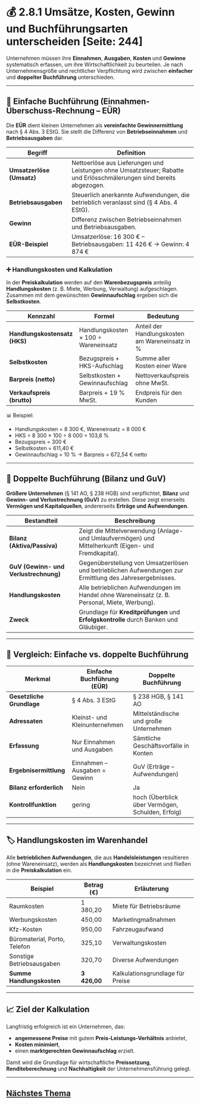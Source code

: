 # 💰 2.8.1 Umsätze, Kosten, Gewinn und Buchführungsarten unterscheiden [Seite: 244]

Unternehmen müssen ihre **Einnahmen**, **Ausgaben**, **Kosten** und **Gewinne** systematisch erfassen, um ihre Wirtschaftlichkeit zu beurteilen. Je nach Unternehmensgröße und rechtlicher Verpflichtung wird zwischen **einfacher** und **doppelter Buchführung** unterschieden.

---

## 📘 Einfache Buchführung (Einnahmen-Überschuss-Rechnung – EÜR)

Die **EÜR** dient kleinen Unternehmen als **vereinfachte Gewinnermittlung** nach § 4 Abs. 3 EStG. Sie stellt die Differenz von **Betriebseinnahmen** und **Betriebsausgaben** dar.

| Begriff                   | Definition                                                                                                           |
| ------------------------- | -------------------------------------------------------------------------------------------------------------------- |
| **Umsatzerlöse (Umsatz)** | Nettoerlöse aus Lieferungen und Leistungen ohne Umsatzsteuer; Rabatte und Erlösschmälerungen sind bereits abgezogen. |
| **Betriebsausgaben**      | Steuerlich anerkannte Aufwendungen, die betrieblich veranlasst sind (§ 4 Abs. 4 EStG).                               |
| **Gewinn**                | Differenz zwischen Betriebseinnahmen und Betriebsausgaben.                                                           |
| **EÜR-Beispiel**          | Umsatzerlöse: 16 300 € – Betriebsausgaben: 11 426 € → Gewinn: 4 874 €                                                |

### ➕ Handlungskosten und Kalkulation

In der **Preiskalkulation** werden auf den **Warenbezugspreis** anteilig **Handlungskosten** (z. B. Miete, Werbung, Verwaltung) aufgeschlagen. Zusammen mit dem gewünschten **Gewinnaufschlag** ergeben sich die **Selbstkosten**.

| Kennzahl                      | Formel                               | Bedeutung                                       |
| ----------------------------- | ------------------------------------ | ----------------------------------------------- |
| **Handlungskostensatz (HKS)** | Handlungskosten × 100 ÷ Wareneinsatz | Anteil der Handlungskosten am Wareneinsatz in % |
| **Selbstkosten**              | Bezugspreis + HKS-Aufschlag          | Summe aller Kosten einer Ware                   |
| **Barpreis (netto)**          | Selbstkosten + Gewinnaufschlag       | Nettoverkaufspreis ohne MwSt.                   |
| **Verkaufspreis (brutto)**    | Barpreis + 19 % MwSt.                | Endpreis für den Kunden                         |

📊 Beispiel:

* Handlungskosten = 8 300 €, Wareneinsatz = 8 000 €
* HKS = 8 300 × 100 ÷ 8 000 = 103,8 %
* Bezugspreis = 300 €
* Selbstkosten = 611,40 €
* Gewinnaufschlag = 10 % → Barpreis = 672,54 € netto

---

## 📗 Doppelte Buchführung (Bilanz und GuV)

**Größere Unternehmen** (§ 141 AO, § 238 HGB) sind verpflichtet, **Bilanz** und **Gewinn- und Verlustrechnung (GuV)** zu erstellen.
Diese zeigt einerseits **Vermögen und Kapitalquellen**, andererseits **Erträge und Aufwendungen**.

| Bestandteil                           | Beschreibung                                                                                             |
| ------------------------------------- | -------------------------------------------------------------------------------------------------------- |
| **Bilanz (Aktiva/Passiva)**           | Zeigt die Mittelverwendung (Anlage- und Umlaufvermögen) und Mittelherkunft (Eigen- und Fremdkapital).    |
| **GuV (Gewinn- und Verlustrechnung)** | Gegenüberstellung von Umsatzerlösen und betrieblichen Aufwendungen zur Ermittlung des Jahresergebnisses. |
| **Handlungskosten**                   | Alle betrieblichen Aufwendungen im Handel ohne Wareneinsatz (z. B. Personal, Miete, Werbung).            |
| **Zweck**                             | Grundlage für **Kreditprüfungen** und **Erfolgskontrolle** durch Banken und Gläubiger.                   |

---

## 🧮 Vergleich: Einfache vs. doppelte Buchführung

| Merkmal                   | Einfache Buchführung (EÜR)    | Doppelte Buchführung                             |
| ------------------------- | ----------------------------- | ------------------------------------------------ |
| **Gesetzliche Grundlage** | § 4 Abs. 3 EStG               | § 238 HGB, § 141 AO                              |
| **Adressaten**            | Kleinst- und Kleinunternehmen | Mittelständische und große Unternehmen           |
| **Erfassung**             | Nur Einnahmen und Ausgaben    | Sämtliche Geschäftsvorfälle in Konten            |
| **Ergebnisermittlung**    | Einnahmen – Ausgaben = Gewinn | GuV (Erträge – Aufwendungen)                     |
| **Bilanz erforderlich**   | Nein                          | Ja                                               |
| **Kontrollfunktion**      | gering                        | hoch (Überblick über Vermögen, Schulden, Erfolg) |

---

## 🏷️ Handlungskosten im Warenhandel

Alle **betrieblichen Aufwendungen**, die aus **Handelsleistungen** resultieren (ohne Wareneinsatz), werden als **Handlungskosten** bezeichnet und fließen in die **Preiskalkulation** ein.

| Beispiel                     | Betrag (€)   | Erläuterung                      |
| ---------------------------- | ------------ | -------------------------------- |
| Raumkosten                   | 1 380,20     | Miete für Betriebsräume          |
| Werbungskosten               | 450,00       | Marketingmaßnahmen               |
| Kfz-Kosten                   | 950,00       | Fahrzeugaufwand                  |
| Büromaterial, Porto, Telefon | 325,10       | Verwaltungskosten                |
| Sonstige Betriebsausgaben    | 320,70       | Diverse Aufwendungen             |
| **Summe Handlungskosten**    | **3 426,00** | Kalkulationsgrundlage für Preise |

---

## 📈 Ziel der Kalkulation

Langfristig erfolgreich ist ein Unternehmen, das:

* **angemessene Preise** mit gutem **Preis-Leistungs-Verhältnis** anbietet,
* **Kosten minimiert**,
* einen **marktgerechten Gewinnaufschlag** erzielt.

Damit wird die Grundlage für wirtschaftliche **Preissetzung**, **Renditeberechnung** und **Nachhaltigkeit** der Unternehmensführung gelegt.



---

## [Nächstes Thema](./2.8.2_Angebote_fuer_Arbeitsplatzsysteme_und_Dienstleistungen_erstellen.md)